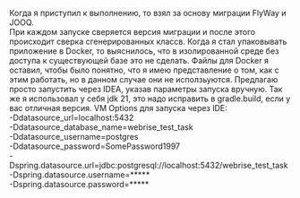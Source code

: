 Когда я приступил к выполнению, то взял за основу миграции FlyWay и JOOQ.  
При каждом запуске сверяется версия миграции и после этого происходит сверка сгенерированных классв.
Когда я стал упаковывать приложение в Docker, то выяснилось, что в изолированной среде без
доступа к существующей базе это не сделать. Файлы для Docker я оставил, чтобы было понятно, что
я имею представление о том, как с этим работать, но в данном случае они не исползьуются. 
Предлагаю просто запустить через IDEA, указав параметры запуска вручную. Так же я использовал у себя 
jdk 21, это надо исправить в gradle.build, если у вас отличная версия.
VM Options для запуска через IDE:  
-Ddatasource_url=localhost:5432  
-Ddatasource_database_name=webrise_test_task  
-Ddatasource_username=postgres  
-Ddatasource_password=SomePassword1997  
-Dspring.datasource.url=jdbc:postgresql://localhost:5432/webrise_test_task  
-Dspring.datasource.username=*****  
-Dspring.datasource.password=*****  


